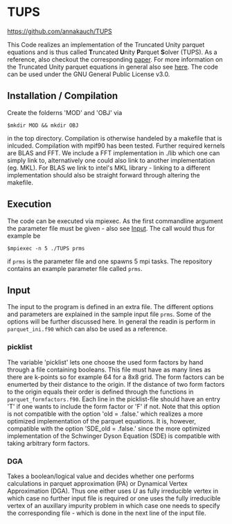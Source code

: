 # TUPS
<https://github.com/annakauch/TUPS>

This Code realizes an implementation of the Truncated Unity parquet equations and is thus called  **T**runcated **U**nity **P**arquet **S**olver (TUPS).
As a reference, also checkout the corresponding  [paper](https://arxiv.org/abs/1912.07469).
For more information on the Truncated Unity parquet equations in general also see  [here](https://journals.aps.org/prb/abstract/10.1103/PhysRevB.98.075143).
The code can be used under the GNU General Public License v3.0.

## Installation / Compilation
Create the folderns 'MOD' and 'OBJ' via
```shell
$mkdir MOD && mkdir OBJ
```
in the top directory.
Compilation is otherwise handeled by a makefile that is inlcuded.
Compilation with mpif90 has been tested.
Further required kernels are BLAS and FFT.
We include a FFT implementation in ./lib which one can simply link to, alternatively one could also link to another implementation (eg. MKL).
For BLAS we link to intel's MKL library - linking to a different implementation should also be straight forward through altering the makefile.

## Execution
The code can be executed via mpiexec.
As the first commandline argument the parameter file must be given - also see [Input](#Input).
The call would thus for example be
```shell
$mpiexec -n 5 ./TUPS prms
```
if `prms` is the parameter file and one spawns 5 mpi tasks.
The repository contains an example parameter file called `prms`.

## Input
The input to the program is defined in an extra file.
The different options and parameters are explained in the sample input file `prms`.
Some of the options will be further discussed here.
In general the readin is perform in `parquet_ini.f90` which can also be used as a reference.

### picklist
The variable 'picklist' lets one choose the used form factors by hand through a file containing booleans.
This file must have as many lines as there are k-points so for example 64 for a 8x8 grid.
The form factors can be enumerted by their distance to the origin.
If the distance of two form factors to the origin equals their order is defined through the functions in `parquet_formfactors.f90`.
Each line in the picklist-file should have an entry 'T' if one wants to include the form factor or 'F' if not.
Note that this option is not compatible with the option 'old = .false.' which realizes a more optimized implementation of the parquet equations.
It is, however, compatible with the option 'SDE_old = .false.' since the more optimized implementation of the Schwinger Dyson Equation (SDE) is compatible with taking arbitrary form factors.

### DGA
Takes a boolean/logical value and decides whether one performs calculations in parquet approximation (PA) or Dynamical Vertex Approximation (DGA).
Thus one either uses *U* as fully irreducible vertex in which case no further input file is required or one uses the fully irreducible vertex of an auxillary impurity problem in which case one needs to specify the corresponding file - which is done in the next line of the input file. 




 

